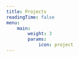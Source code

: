 ```yaml
---
title: Projects
readingTime: false
menu:
    main:
        weight: 3
        params:
            icon: project
---
```

